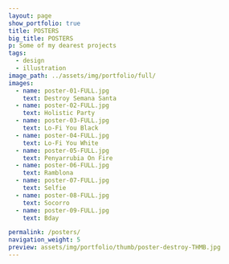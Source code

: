 ```yaml
---
layout: page
show_portfolio: true
title: POSTERS
big_title: POSTERS
p: Some of my dearest projects
tags:
  - design
  - illustration
image_path: ../assets/img/portfolio/full/
images:
  - name: poster-01-FULL.jpg
    text: Destroy Semana Santa
  - name: poster-02-FULL.jpg
    text: Holistic Party
  - name: poster-03-FULL.jpg
    text: Lo-Fi You Black
  - name: poster-04-FULL.jpg
    text: Lo-Fi You White
  - name: poster-05-FULL.jpg
    text: Penyarrubia On Fire
  - name: poster-06-FULL.jpg
    text: Ramblona
  - name: poster-07-FULL.jpg
    text: Selfie
  - name: poster-08-FULL.jpg
    text: Socorro
  - name: poster-09-FULL.jpg
    text: Bday

permalink: /posters/
navigation_weight: 5
preview: assets/img/portfolio/thumb/poster-destroy-THMB.jpg
---
```

